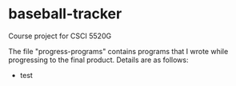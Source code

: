 # baseball-tracker
Course project for CSCI 5520G

The file "progress-programs" contains programs that I wrote while progressing to the final product. Details are as follows:
* test
